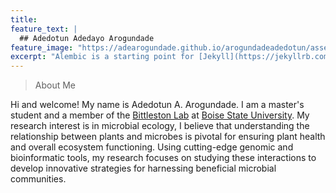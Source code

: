 ```yaml
---
title:
feature_text: |
  ## Adedotun Adedayo Arogundade
feature_image: "https://adearogundade.github.io/arogundadeadedotun/assets/Images/Home_Cover_3.jpg"
excerpt: "Alembic is a starting point for [Jekyll](https://jekyllrb.com/) projects. Rather than starting from scratch, this boilerplate is designed to get the ball rolling immediately. Install it, configure it, tweak it, push it."
---
```



> About Me

Hi and welcome! My name is Adedotun A. Arogundade. I am a master's student and a member of the [Bittleston Lab](https://www.bittlestonlab.com/) at [Boise State University](https://www.boisestate.edu/). My research interest is in microbial ecology, I believe that understanding the relationship between plants and microbes is pivotal for ensuring plant health and overall ecosystem functioning. Using cutting-edge genomic and bioinformatic tools, my research focuses on studying these interactions to develop innovative strategies for harnessing beneficial microbial communities.
